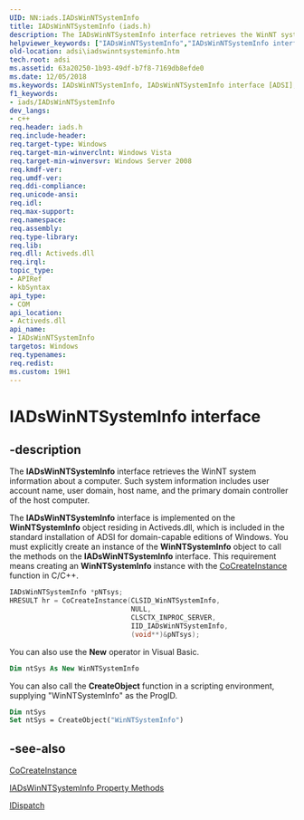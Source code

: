 ```yaml
---
UID: NN:iads.IADsWinNTSystemInfo
title: IADsWinNTSystemInfo (iads.h)
description: The IADsWinNTSystemInfo interface retrieves the WinNT system information about a computer. Such system information includes user account name, user domain, host name, and the primary domain controller of the host computer.
helpviewer_keywords: ["IADsWinNTSystemInfo","IADsWinNTSystemInfo interface [ADSI]","IADsWinNTSystemInfo interface [ADSI]","described","_ds_iadswinntsysteminfo","adsi.iadswinntsysteminfo","iads/IADsWinNTSystemInfo"]
old-location: adsi\iadswinntsysteminfo.htm
tech.root: adsi
ms.assetid: 63a20250-1b93-49df-b7f8-7169db8efde0
ms.date: 12/05/2018
ms.keywords: IADsWinNTSystemInfo, IADsWinNTSystemInfo interface [ADSI], IADsWinNTSystemInfo interface [ADSI],described, _ds_iadswinntsysteminfo, adsi.iadswinntsysteminfo, iads/IADsWinNTSystemInfo
f1_keywords:
- iads/IADsWinNTSystemInfo
dev_langs:
- c++
req.header: iads.h
req.include-header: 
req.target-type: Windows
req.target-min-winverclnt: Windows Vista
req.target-min-winversvr: Windows Server 2008
req.kmdf-ver: 
req.umdf-ver: 
req.ddi-compliance: 
req.unicode-ansi: 
req.idl: 
req.max-support: 
req.namespace: 
req.assembly: 
req.type-library: 
req.lib: 
req.dll: Activeds.dll
req.irql: 
topic_type:
- APIRef
- kbSyntax
api_type:
- COM
api_location:
- Activeds.dll
api_name:
- IADsWinNTSystemInfo
targetos: Windows
req.typenames: 
req.redist: 
ms.custom: 19H1
---
```


# IADsWinNTSystemInfo interface


## -description


The <b>IADsWinNTSystemInfo</b> interface  retrieves the WinNT system information about a computer. Such system information includes user account name, user domain, host name, and the primary domain controller of the host computer.

The <b>IADsWinNTSystemInfo</b> interface is implemented on the <b>WinNTSystemInfo</b> object residing in Activeds.dll, which is included in the standard installation of ADSI for domain-capable editions of Windows. You must explicitly create an instance of the <b>WinNTSystemInfo</b> object to call the methods on the <b>IADsWinNTSystemInfo</b> interface. This requirement means creating an <b>WinNTSystemInfo</b> instance with the  <a href="https://docs.microsoft.com/windows/desktop/api/combaseapi/nf-combaseapi-cocreateinstance">CoCreateInstance</a> function in C/C++.

```cpp
IADsWinNTSystemInfo *pNTsys;
HRESULT hr = CoCreateInstance(CLSID_WinNTSystemInfo,
                              NULL,
                              CLSCTX_INPROC_SERVER,
                              IID_IADsWinNTSystemInfo,
                              (void**)&pNTsys);
```

You can also use the <b>New</b> operator in Visual Basic.

```vb
Dim ntSys As New WinNTSystemInfo
```

You can also call the <b>CreateObject</b> function in a scripting environment, supplying "WinNTSystemInfo" as the ProgID.

```vb
Dim ntSys
Set ntSys = CreateObject("WinNTSystemInfo")
```



## -see-also




<a href="https://docs.microsoft.com/windows/desktop/api/combaseapi/nf-combaseapi-cocreateinstance">CoCreateInstance</a>



<a href="https://docs.microsoft.com/windows/desktop/ADSI/iadswinntsysteminfo-property-methods">IADsWinNTSystemInfo Property Methods</a>



<a href="https://docs.microsoft.com/previous-versions/windows/desktop/api/oaidl/nn-oaidl-idispatch">IDispatch</a>
 

 

